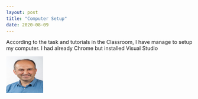```yaml
---
layout: post
title: "Computer Setup"
date: 2020-08-09
---
```


According to the task and tutorials in  the Classroom, I have manage to setup my computer. I had already Chrome but installed Visual Studio

<img src="https://github.com/AriFatih/AriFatih.github.io/blob/master/FotoFatih.png" alt="AriFatih" width="100" height="100">



